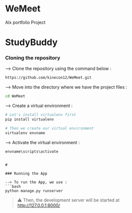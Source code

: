 # WeMeet
Alx portfolio Project


# StudyBuddy
</div>

### Cloning the repository

--> Clone the repository using the command below :
```bash
https://github.com/kinecon12/WeMeet.git

```

--> Move into the directory where we have the project files : 
```bash
cd WeMeet

```

--> Create a virtual environment :
```bash
# Let's install virtualenv first
pip install virtualenv

# Then we create our virtual environment
virtualenv envname

```

--> Activate the virtual environment :
```bash
envname\scripts\activate

```


```

#

### Running the App

--> To run the App, we use :
```bash
python manage.py runserver

```

> ⚠ Then, the development server will be started at http://127.0.0.1:8000/

